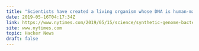 ```yaml
---
title: "Scientists have created a living organism whose DNA is human-made"
date: 2019-05-16T04:17:34Z
link: https://www.nytimes.com/2019/05/15/science/synthetic-genome-bacteria.html?utm_medium=RSS&utm_source=hune
site: www.nytimes.com
topic: Hacker News
draft: false
---
```

